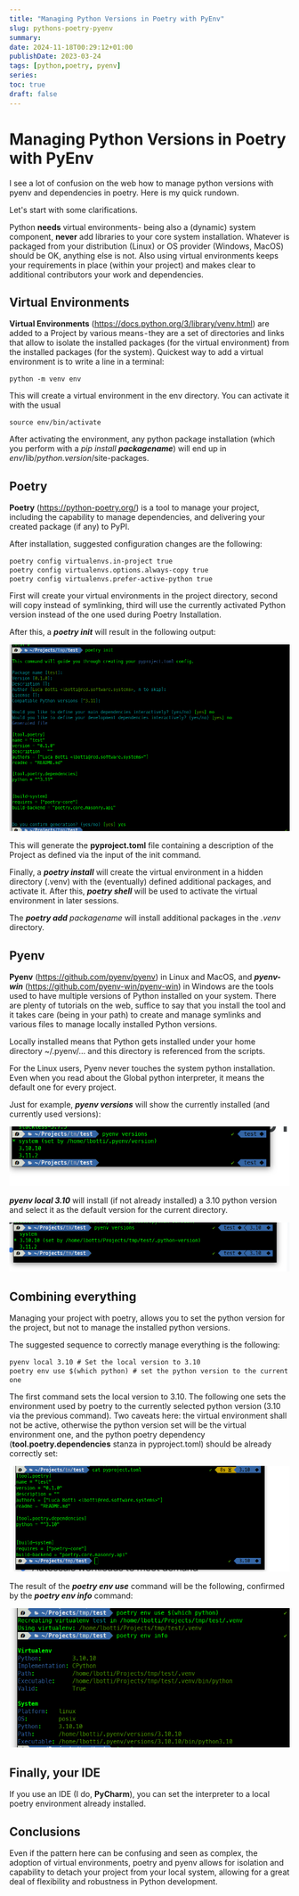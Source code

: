 ```yaml
---
title: "Managing Python Versions in Poetry with PyEnv"
slug: pythons-poetry-pyenv
summary:
date: 2024-11-18T00:29:12+01:00
publishDate: 2023-03-24
tags: [python,poetry, pyenv]
series:
toc: true
draft: false
---
```

<!--
Checklist:
- [ ] Outline
- [ ] Draft 1
- [ ] Edit
    - [ ] Check trouble / vale
    - [ ] One sentence per line
    - [ ] Check preview in browser
    - [ ] Put in all links
- [ ] Create summary
- [ ] Tidy up
    - [ ] Set publishDate
    - [ ] Toggle draft
    - [ ] Check tags
    - [ ] Remove checklist
    - [ ] Remove outline
- [ ] Publish to hosting

Outline:
- 
-->

# Managing Python Versions in Poetry with PyEnv
I see a lot of confusion on the web how to manage python versions with pyenv and dependencies in poetry. Here is my quick rundown.

Let's start with some clarifications.

Python **needs** virtual environments- being also a (dynamic) system component, **never** add libraries to your core system installation. Whatever is packaged from your distribution (Linux) or OS provider (Windows, MacOS) should be OK, anything else is not. Also using virtual environments keeps your requirements in place (within your project) and makes clear to additional contributors your work and dependencies.
## Virtual Environments
**Virtual Environments** (https://docs.python.org/3/library/venv.html) are added to a Project by various means - they are a set of directories and links that allow to isolate the installed packages (for the virtual environment) from the installed packages (for the system).
Quickest way to add a virtual environment is to write a line in a terminal:

```shell
python -m venv env
```

This will create a virtual environment in the env directory. You can activate it with the usual
```shell
source env/bin/activate
```
After activating the environment, any python package installation (which you perform with a _pip install_ **_packagename_**) will end up in _env_/lib/_python.version_/site-packages.
## Poetry
**Poetry** (https://python-poetry.org/) is a tool to manage your project, including the capability to manage dependencies, and delivering your created package (if any) to PyPI.

After installation, suggested configuration changes are the following:
```shell
poetry config virtualenvs.in-project true
poetry config virtualenvs.options.always-copy true
poetry config virtualenvs.prefer-active-python true
```
First will create your virtual environments in the project directory, second will copy instead of symlinking, third will use the currently activated Python version instead of the one used during Poetry Installation.

After this, a **_poetry init_** will result in the following output:

![poetry result](poetry-results.png)

This will generate the **pyproject.toml** file containing a description of the Project as defined via the input of the init command.

Finally, a **_poetry install_** will create the virtual environment in a hidden directory (.venv) with the (eventually) defined additional packages, and activate it. After this, **_poetry shell_** will be used to activate the virtual environment in later sessions.

The **_poetry add_** _packagename_ will install additional packages in the _.venv_ directory.

## Pyenv
**Pyenv** (https://github.com/pyenv/pyenv) in Linux and MacOS, and **_pyenv-win_** (https://github.com/pyenv-win/pyenv-win) in Windows are the tools used to have multiple versions of Python installed on your system. There are plenty of tutorials on the web, suffice to say that you install the tool and it takes care (being in your path) to create and manage symlinks and various files to manage locally installed Python versions.

Locally installed means that Python gets installed under your home directory ~/.pyenv/… and this directory is referenced from the scripts.

For the Linux users, Pyenv never touches the system python installation. Even when you read about the Global python interpreter, it means the default one for every project.

Just for example, **_pyenv versions_** will show the currently installed (and currently used versions):

![Currently installed Versions and selected version](2023-03-24-image-02.png)

**_pyenv local 3.10_** will install (if not already installed) a 3.10 python version and select it as the default version for the current directory.

![Selected version for current directory.](2023-03-24-image-03.png)

## Combining everything
Managing your project with poetry, allows you to set the python version for the project, but not to manage the installed python versions.

The suggested sequence to correctly manage everything is the following:

```shell
pyenv local 3.10 # Set the local version to 3.10
poetry env use $(which python) # set the python version to the current one
```

The first command sets the local version to 3.10. The following one sets the environment used by poetry to the currently selected python version (3.10 via the previous command). Two caveats here: the virtual environment shall not be active, otherwise the python version set will be the virtual environment one, and the python poetry dependency (**tool.poetry.dependencies** stanza in pyproject.toml) should be already correctly set:

![python = "^3.10" means 3.10 and later](2023-03-24-image-04.png)


The result of the **_poetry env use_** command will be the following, confirmed by the _**poetry env info**_ command:

![Python version has been changed, confirmed via the info command. Note that the virtual environment has been recreated.](2023-03-24-image-05.png)

## Finally, your IDE
If you use an IDE (I do, **PyCharm**), you can set the interpreter to a local poetry environment already installed.

## Conclusions
Even if the pattern here can be confusing and seen as complex, the adoption of virtual environments, poetry and pyenv allows for isolation and capability to detach your project from your local system, allowing for a great deal of flexibility and robustness in Python development.